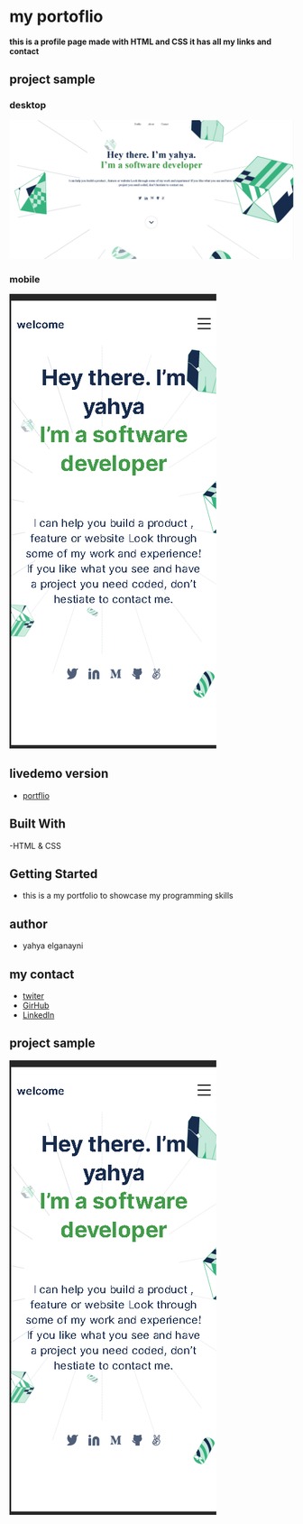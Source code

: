 # my portoflio

**this is a profile page made with HTML and CSS it has all my links and contact**


## project sample

### desktop
![screenshot](./imges/Screenshot1.png)

### mobile
![screenshot](./imges/Screenshot.png)

## livedemo version 

- [portflio](https://yahyaelganyni1.github.io/mobile-version-skeleton/)


## Built With 

-HTML & CSS

## Getting Started

- this is a my  portfolio to showcase my programming skills

## author

- yahya elganayni

## my contact

- [twiter](https://twitter.com/crazy20046)
- [GirHub](https://twitter.com/crazy20046)
- [LinkedIn](https://www.linkedin.com/in/yahya-el-ganayni-a456115b/)

## project sample

![screenshot](./imges/Screenshot.png)

